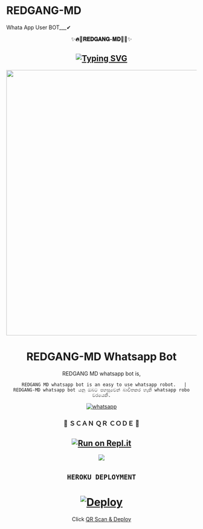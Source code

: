 # REDGANG-MD
Whata App User BOT___✔ 
<div align="center">
    ✨<b>🔥🌟𝐑𝐄𝐃𝐆𝐀𝐍𝐆-𝐌𝐃🌟🔥</b>✨</b> 


  
<div align="center">
</p>


## [![Typing SVG](https://readme-typing-svg.herokuapp.com?font=Rockstar-ExtraBold&color=F00&lines=WELCOME+TO+REDGANG+MD+WHATSAPP+USER+BOT;MADE+BY+REDGANG+TEAM+IN+SRI+LANKA)](https://git.io/typing-svg)

   <p align="center">
<a href="https://github.com/sahanaya2006">
    <img src="https://avatars.githubusercontent.com/u/151435240?v=4" width="700px">
  </a>
  

# REDGANG-MD Whatsapp Bot


REDGANG MD whatsapp bot is,

      REDGANG MD whatsapp bot is an easy to use whatsapp robot.   |  REDGANG-MD whatsapp bot යනු ඔබට පහසුවෙන් බාවිතකර හැකි whatsapp robo වරයෙකි.



<p align="center">

  <a aria-label="WhatsApp Supported Group" href="https://chat.whatsapp.com/I4QgTL8qrnR2KoXoRXwhHj" target="_blank">
    <img alt="whatsapp" src="https://img.shields.io/badge/Join Group-25D366?style=for-the-badge&logo=whatsapp&logoColor=white" />
  </a>
  
 
### 📸 ＳＣＡＮ ＱＲ ＣＯＤＥ 📸
 ## [![Run on Repl.it](https://repl.it/badge/github/quiec/whatsAlfa)](https://replit.com/@SahanMadu/Nodejs)

﻿<img src="https://user-images.githubusercontent.com/73097560/115834477-dbab4500-a447-11eb-908a-139a6edaec5c.gif">
## ```HEROKU DEPLOYMENT```
# [![Deploy](https://www.herokucdn.com/deploy/button.svg)](https://heroku.com/deploy?template=https://github.com/sahanaya2006/REDGANG-MD)

Click [QR Scan & Deploy](https://659acd2702b38.site123.me/)

